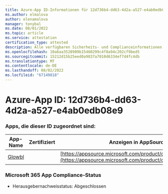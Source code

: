 ```yaml
---
title: Azure-App ID-Informationen für 12d736b4-dd63-4d2a-a527-e4ab0edb08e9
ms.author: elmalova
author: elenamalova
manager: tonybal
ms.date: 08/01/2022
ms.topic: article
ms.service: attestation
certification_type: attested
description: Alle verfügbaren Sicherheits- und Complianceinformationen für 12d736b4-dd63-4d2a-a527-e4ab0edb08e9.
ms.openlocfilehash: 10a6aa3528909b15460299c4f8a94c202cf9bed5
ms.sourcegitcommit: 15212d15b25eed0a9837a7010d6334ef7d4fc4db
ms.translationtype: MT
ms.contentlocale: de-DE
ms.lasthandoff: 08/02/2022
ms.locfileid: "67149818"
---
```

# <a name="azure-app-id-12d736b4-dd63-4d2a-a527-e4ab0edb08e9"></a>Azure-App ID: 12d736b4-dd63-4d2a-a527-e4ab0edb08e9


### <a name="apps-associated-with-this-id"></a>Apps, die dieser ID zugeordnet sind:
| **App-Name** | **Zertifiziert** | **Anzeigen in AppSource** |
|--------------|---------------|-----------------------|
| [Glowbl](../forward/WA200004368.md) |  | [https://appsource.microsoft.com/product/office/WA200004368](https://appsource.microsoft.com/product/office/WA200004368) |

### <a name="microsoft-365-app-compliance-status"></a>Microsoft 365 App Compliance-Status
- Herausgebernachweisstatus: Abgeschlossen

